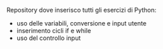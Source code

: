 Repository dove inserisco tutti gli esercizi di Python:
- uso delle variabili, conversione e input utente
- inserimento cicli if e while
- uso del controllo input
